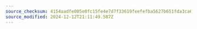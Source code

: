 ```yaml
---
source_checksum: 4154aadfe005e0fc15fe4e7d7f33619feefefba5627b651fda3ca630139bfecb
source_modified: 2024-12-12T21:11:49.587Z
---
```


